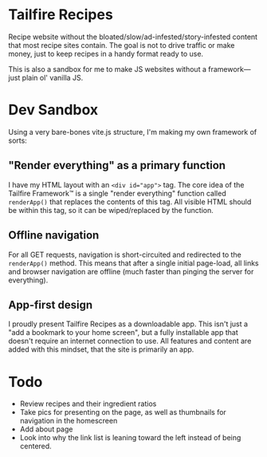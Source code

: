 # Tailfire Recipes

Recipe website without the bloated/slow/ad-infested/story-infested content that most recipe sites contain. The goal is not to drive traffic or make money, just to keep recipes in a handy format ready to use.

This is also a sandbox for me to make JS websites without a framework—just plain ol' vanilla JS.

# Dev Sandbox

Using a very bare-bones vite.js structure, I'm making my own framework of sorts:

## "Render everything" as a primary function
I have my HTML layout with an `<div id="app">` tag. The core idea of the Tailfire Framework™ is a single "render everything" function called `renderApp()` that replaces the contents of this tag. All visible HTML should be within this tag, so it can be wiped/replaced by the function.

## Offline navigation
For all GET requests, navigation is short-circuited and redirected to the `renderApp()` method. This means that after a single initial page-load, all links and browser navigation are offline (much faster than pinging the server for everything).

## App-first design
I proudly present Tailfire Recipes as a downloadable app. This isn't just a "add a bookmark to your home screen", but a fully installable app that doesn't require an internet connection to use. All features and content are added with this mindset, that the site is primarily an app.

# Todo

- Review recipes and their ingredient ratios
- Take pics for presenting on the page, as well as thumbnails for navigation in the homescreen
- Add about page
- Look into why the link list is leaning toward the left instead of being centered.